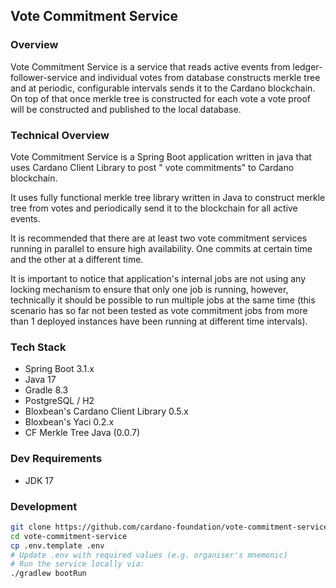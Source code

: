## Vote Commitment Service

### Overview
Vote Commitment Service is a service that reads active events from ledger-follower-service and individual votes 
from database constructs merkle tree and at periodic, configurable intervals sends it to the Cardano blockchain.
On top of that once merkle tree is constructed for each vote a vote proof will be constructed and published to the 
local database.

### Technical Overview
Vote Commitment Service is a Spring Boot application written in java that uses Cardano Client Library
to post " vote commitments" to Cardano blockchain.

It uses fully functional merkle tree library written in Java to construct merkle tree from votes and periodically send it
to the blockchain for all active events.

It is recommended that there are at least two vote commitment services running in parallel to ensure high availability.
One commits at certain time and the other at a different time.

It is important to notice that application's internal jobs are not using any locking mechanism to ensure that 
only one job is running, however, technically it should be possible to run multiple jobs at the same time
(this scenario has so far not been tested as vote commitment jobs from more than 1 deployed instances have been running
at different time intervals).

### Tech Stack
- Spring Boot 3.1.x
- Java 17
- Gradle 8.3
- PostgreSQL / H2
- Bloxbean's Cardano Client Library 0.5.x
- Bloxbean's Yaci 0.2.x
- CF Merkle Tree Java (0.0.7)

### Dev Requirements
- JDK 17

### Development
```bash
git clone https://github.com/cardano-foundation/vote-commitment-service.git
cd vote-commitment-service
cp .env.template .env
# Update .env with required values (e.g. organiser's mnemonic)
# Run the service locally via:
./gradlew bootRun
```
